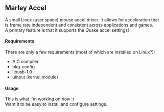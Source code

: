 
## Marley Accel

A small Linux (user space) mouse accel driver. It allows for acceleration that is frame rate independent and consistent across applications and games.  
A primary feature is that it supports the Quake accel settings!

#### Requirements

There are only a few requirements (most of which are installed on Linux?):

* A C compiler
* pkg-config
* libusb-1.0
* uinput (kernel module)

#### Usage

This is what I'm working on now :)  
Want it to be easy to install and configure settings.
